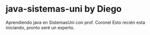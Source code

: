 # java-sistemas-uni by Diego
Aprendiendo java en SistemasUni con prof. Coronel
Esto recién esta iniciando, pronto seré un experto.
